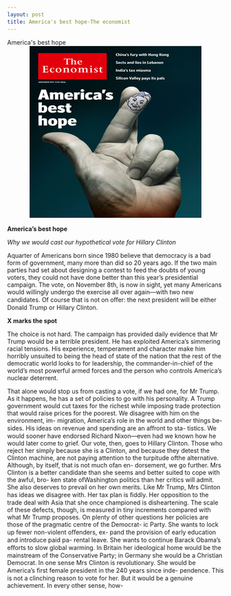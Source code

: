 ```yaml
---
layout: post
title: America's best hope-The economist
---
```


<div class="message">
	America's best hope
</div>


<div style="position: relative; max-width: 400px; 
    margin: 0 auto;">
<img src="/public/img/the-economist/2016.11.05.jpg" />
</div>

<!-- more -->

**America’s best hope**

*Why we would cast our hypothetical vote for Hillary Clinton*

Aquarter of Americans born since 1980 believe that democracy is a bad form of government, many more than did so 20 years ago. If the two main parties had set about designing a contest to feed the doubts of young voters, they could not have done better than this year’s presidential campaign. The vote, on November 8th, is now in sight, yet many Americans would willingly undergo the exercise all over again—with two new candidates. Of course that is not on oﬀer: the next president will be either Donald Trump or Hillary Clinton.

**X marks the spot**

The choice is not hard. The campaign has provided daily evidence that Mr Trump would be a terrible president. He has exploited America’s simmering racial tensions. His experience, temperament and character make him horribly unsuited to being the head of state of the nation that the rest of the democratic world looks to for leadership, the commander-in-chief of the world’s most powerful armed forces and the person who controls America’s nuclear deterrent.

  That alone would stop us from casting a vote, if we had one, for Mr Trump. As it happens, he has a set of policies to go with his personality. A Trump government would cut taxes for the richest while imposing trade protection that would raise prices for the poorest. We disagree with him on the environment, im- migration, America’s role in the world and other things be- sides. His ideas on revenue and spending are an aﬀront to sta- tistics. We would sooner have endorsed Richard Nixon—even had we known how he would later come to grief.
  Our vote, then, goes to Hillary Clinton. Those who reject her simply because she is a Clinton, and because they detest the Clinton machine, are not paying attention to the turpitude ofthe alternative. Although, by itself, that is not much ofan en- dorsement, we go further. Mrs Clinton is a better candidate
than she seems and better suited to cope with the awful, bro- ken state ofWashington politics than her critics will admit. She also deserves to prevail on her own merits.
  Like Mr Trump, Mrs Clinton has ideas we disagree with. Her tax plan is ﬁddly. Her opposition to the trade deal with Asia that she once championed is disheartening. The scale of these defects, though,  is measured  in  tiny increments compared with what Mr Trump proposes. On plenty of other questions her policies are those of the pragmatic centre of the Democrat- ic Party. She wants to lock up fewer non-violent oﬀenders, ex- pand the provision of early education and introduce paid pa- rental leave. She wants to continue Barack Obama’s eﬀorts to slow global warming. In Britain her ideological home would be the mainstream of the Conservative Party; in Germany she would be a Christian Democrat.
  In one sense Mrs Clinton is revolutionary. She would be America’s ﬁrst female president in the 240 years since inde- pendence. This is not a clinching reason to vote for her. But it would be a genuine achievement. In every other sense, how-
